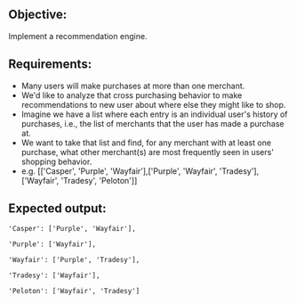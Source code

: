 Objective:
----------

Implement a recommendation engine.

Requirements:
-------------

* Many users will make purchases at more than one merchant.
* We'd like to analyze that cross purchasing behavior to make recommendations to new user about where else they might like to shop.
* Imagine we have a list where each entry is an individual user's history of purchases, i.e., the list of merchants that the user has made a purchase at.
* We want to take that list and find, for any merchant with at least one purchase, what other merchant(s) are most frequently seen in users' shopping behavior.
* e.g. [['Casper', 'Purple', 'Wayfair'],['Purple', 'Wayfair', 'Tradesy'],['Wayfair', 'Tradesy', 'Peloton']]

Expected output:
----------------

    'Casper': ['Purple', 'Wayfair'],

    'Purple': ['Wayfair'],

    'Wayfair': ['Purple', 'Tradesy'],

    'Tradesy': ['Wayfair'],

    'Peloton': ['Wayfair', 'Tradesy']